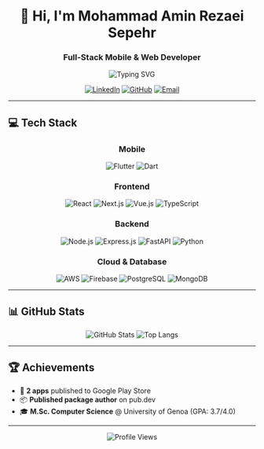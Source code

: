 <div align="center">
  
# 👋 Hi, I'm Mohammad Amin Rezaei Sepehr

### Full-Stack Mobile & Web Developer

<img src="https://readme-typing-svg.herokuapp.com?font=Fira+Code&pause=1000&color=2E9FFF&center=true&vCenter=true&width=435&lines=Flutter+%7C+React+%7C+Node.js;Clean+Architecture+Enthusiast;AI+Integration+Expert;Building+Scalable+Mobile+Apps" alt="Typing SVG" />

[![LinkedIn](https://img.shields.io/badge/LinkedIn-0077B5?style=for-the-badge&logo=linkedin&logoColor=white)](https://linkedin.com/in/mohammadaminrez)
[![GitHub](https://img.shields.io/badge/GitHub-100000?style=for-the-badge&logo=github&logoColor=white)](https://github.com/mohammadaminrez)
[![Email](https://img.shields.io/badge/Email-D14836?style=for-the-badge&logo=gmail&logoColor=white)](mailto:mohammadaminrez@gmail.com)

</div>

---


## 💻 Tech Stack

<div align="center">

### Mobile
![Flutter](https://img.shields.io/badge/Flutter-02569B?style=for-the-badge&logo=flutter&logoColor=white)
![Dart](https://img.shields.io/badge/Dart-0175C2?style=for-the-badge&logo=dart&logoColor=white)

### Frontend
![React](https://img.shields.io/badge/React-20232A?style=for-the-badge&logo=react&logoColor=61DAFB)
![Next.js](https://img.shields.io/badge/Next.js-000000?style=for-the-badge&logo=nextdotjs&logoColor=white)
![Vue.js](https://img.shields.io/badge/Vue.js-35495E?style=for-the-badge&logo=vuedotjs&logoColor=4FC08D)
![TypeScript](https://img.shields.io/badge/TypeScript-007ACC?style=for-the-badge&logo=typescript&logoColor=white)

### Backend
![Node.js](https://img.shields.io/badge/Node.js-43853D?style=for-the-badge&logo=node.js&logoColor=white)
![Express.js](https://img.shields.io/badge/Express.js-404D59?style=for-the-badge)
![FastAPI](https://img.shields.io/badge/FastAPI-009688?style=for-the-badge&logo=fastapi&logoColor=white)
![Python](https://img.shields.io/badge/Python-3776AB?style=for-the-badge&logo=python&logoColor=white)

### Cloud & Database
![AWS](https://img.shields.io/badge/AWS-232F3E?style=for-the-badge&logo=amazon-aws&logoColor=white)
![Firebase](https://img.shields.io/badge/Firebase-FFCA28?style=for-the-badge&logo=firebase&logoColor=black)
![PostgreSQL](https://img.shields.io/badge/PostgreSQL-316192?style=for-the-badge&logo=postgresql&logoColor=white)
![MongoDB](https://img.shields.io/badge/MongoDB-4EA94B?style=for-the-badge&logo=mongodb&logoColor=white)

</div>

---

## 📊 GitHub Stats

<div align="center">
  
![GitHub Stats](https://github-readme-stats.vercel.app/api?username=mohammadaminrez&show_icons=true&theme=tokyonight&hide_border=true) ![Top Langs](https://github-readme-stats.vercel.app/api/top-langs/?username=mohammadaminrez&layout=compact&theme=tokyonight&hide_border=true)

</div>

---

## 🏆 Achievements

- 📱 **2 apps** published to Google Play Store
- 📦 **Published package author** on pub.dev
- 🎓 **M.Sc. Computer Science** @ University of Genoa (GPA: 3.7/4.0)

---

<div align="center">

![Profile Views](https://komarev.com/ghpvc/?username=mohammadaminrez&color=blueviolet&style=for-the-badge)

</div>
